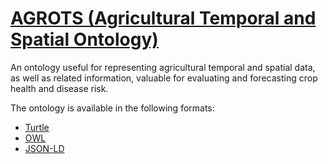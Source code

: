 # [AGROTS (Agricultural Temporal and Spatial Ontology)](agrotsV23.owl)

An ontology useful for representing agricultural temporal and spatial data, as well as related information, valuable for evaluating and forecasting crop health and disease risk.

The ontology is available in the following formats:
- [Turtle](agrotsV23.ttl)
- [OWL](agrotsV23.owl)
- [JSON-LD](OnToology/agrotsV23.ttl/context/context.jsonld)
